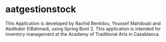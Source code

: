 # aatgestionstock
This Application is developed by Rachid Benkitou, Youssef Mahdoubi and Abdlkabir ElBahmadi, using Spring Boot 2. This application is intended for inventory management at the Academy of Traditional Arts in Casablanca.
